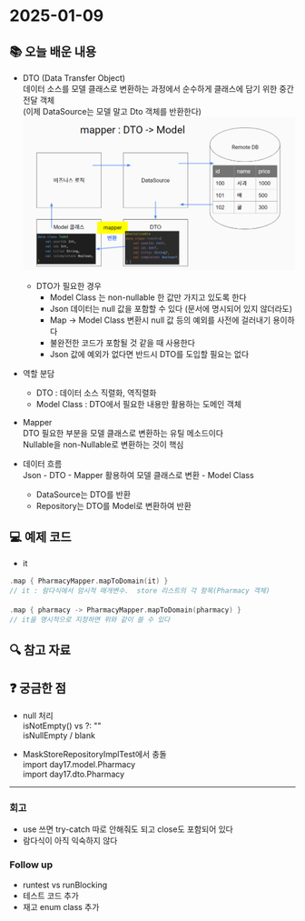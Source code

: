 # 2025-01-09

## 📚 오늘 배운 내용
- DTO (Data Transfer Object)   
데이터 소스를 모델 클래스로 변환하는 과정에서 순수하게 클래스에 담기 위한 중간 전달 객체   
  (이제 DataSource는 모델 말고 Dto 객체를 반환한다)
![img_3.png](img_3.png)
  - DTO가 필요한 경우
    - Model Class 는 non-nullable 한 값만 가지고 있도록 한다
    - Json 데이터는 null 값을 포함할 수 있다 (문서에 명시되어 있지 않더라도)
    - Map -> Model Class 변환시 null 값 등의 예외를 사전에 걸러내기 용이하다
    - 불완전한 코드가 포함될 것 같을 때 사용한다
    - Json 값에 예외가 없다면 반드시 DTO를 도입할 필요는 없다
- 역할 분담
    - DTO : 데이터 소스 직렬화, 역직렬화
    - Model Class : DTO에서 필요한 내용만 활용하는 도메인 객체

- Mapper   
DTO 필요한 부분을 모델 클래스로 변환하는 유틸 메소드이다   
Nullable을 non-Nullable로 변환하는 것이 핵심

- 데이터 흐름   
Json - DTO - Mapper 활용하여 모델 클래스로 변환 - Model Class
  - DataSource는 DTO를 반환
  - Repository는 DTO를 Model로 변환하여 반환




## 💻 예제 코드
<!-- 실습한 코드나 예제를 추가 -->
- it
```kotlin
.map { PharmacyMapper.mapToDomain(it) } 
// it : 람다식에서 암시적 매개변수.  store 리스트의 각 항목(Pharmacy 객체)

.map { pharmacy -> PharmacyMapper.mapToDomain(pharmacy) }
// it을 명시적으로 지정하면 위와 같이 쓸 수 있다
```


## 🔍 참고 자료

## ❓ 궁금한 점

- null 처리    
isNotEmpty() vs ?: ""   
isNullEmpty / blank

- MaskStoreRepositoryImplTest에서 충돌   
import day17.model.Pharmacy   
import day17.dto.Pharmacy

---

### 회고

- use 쓰면 try-catch 따로 안해줘도 되고 close도 포함되어 있다
- 람다식이 아직 익숙하지 않다

### Follow up

- runtest vs runBlocking
- 테스트 코드 추가
- 재고 enum class 추가